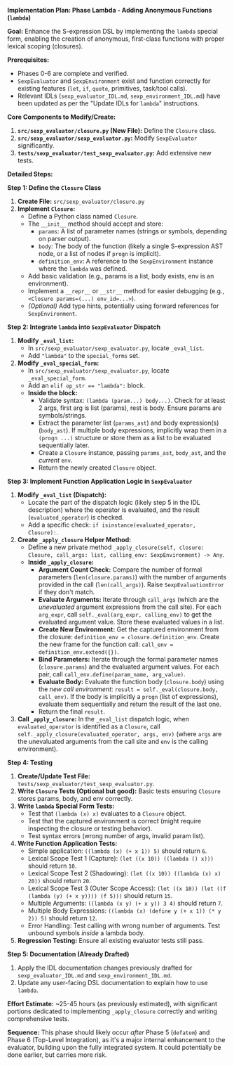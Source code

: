 **Implementation Plan: Phase Lambda - Adding Anonymous Functions (`lambda`)**

**Goal:** Enhance the S-expression DSL by implementing the `lambda` special form, enabling the creation of anonymous, first-class functions with proper lexical scoping (closures).

**Prerequisites:**

*   Phases 0-6 are complete and verified.
*   `SexpEvaluator` and `SexpEnvironment` exist and function correctly for existing features (`let`, `if`, `quote`, primitives, task/tool calls).
*   Relevant IDLs (`sexp_evaluator_IDL.md`, `sexp_environment_IDL.md`) have been updated as per the "Update IDLs for `lambda`" instructions.

**Core Components to Modify/Create:**

1.  **`src/sexp_evaluator/closure.py` (New File):** Define the `Closure` class.
2.  **`src/sexp_evaluator/sexp_evaluator.py`:** Modify `SexpEvaluator` significantly.
3.  **`tests/sexp_evaluator/test_sexp_evaluator.py`:** Add extensive new tests.

**Detailed Steps:**

**Step 1: Define the `Closure` Class**

1.  **Create File:** `src/sexp_evaluator/closure.py`
2.  **Implement `Closure`:**
    *   Define a Python class named `Closure`.
    *   The `__init__` method should accept and store:
        *   `params`: A list of parameter names (strings or symbols, depending on parser output).
        *   `body`: The body of the function (likely a single S-expression AST node, or a list of nodes if `progn` is implicit).
        *   `definition_env`: A reference to the `SexpEnvironment` instance where the `lambda` was defined.
    *   Add basic validation (e.g., params is a list, body exists, env is an environment).
    *   Implement a `__repr__` or `__str__` method for easier debugging (e.g., `<Closure params=(...) env_id=...>`).
    *   *(Optional)* Add type hints, potentially using forward references for `SexpEnvironment`.

**Step 2: Integrate `lambda` into `SexpEvaluator` Dispatch**

1.  **Modify `_eval_list`:**
    *   In `src/sexp_evaluator/sexp_evaluator.py`, locate `_eval_list`.
    *   Add `"lambda"` to the `special_forms` set.
2.  **Modify `_eval_special_form`:**
    *   In `src/sexp_evaluator/sexp_evaluator.py`, locate `_eval_special_form`.
    *   Add an `elif op_str == "lambda":` block.
    *   **Inside the block:**
        *   Validate syntax: `(lambda (param...) body...)`. Check for at least 2 args, first arg is list (params), rest is body. Ensure params are symbols/strings.
        *   Extract the parameter list (`params_ast`) and body expression(s) (`body_ast`). If multiple body expressions, implicitly wrap them in a `(progn ...)` structure or store them as a list to be evaluated sequentially later.
        *   Create a `Closure` instance, passing `params_ast`, `body_ast`, and the *current* `env`.
        *   Return the newly created `Closure` object.

**Step 3: Implement Function Application Logic in `SexpEvaluator`**

1.  **Modify `_eval_list` (Dispatch):**
    *   Locate the part of the dispatch logic (likely step 5 in the IDL description) where the operator is evaluated, and the result (`evaluated_operator`) is checked.
    *   Add a specific check: `if isinstance(evaluated_operator, Closure):`.
2.  **Create `_apply_closure` Helper Method:**
    *   Define a new private method `_apply_closure(self, closure: Closure, call_args: list, calling_env: SexpEnvironment) -> Any`.
    *   **Inside `_apply_closure`:**
        *   **Argument Count Check:** Compare the number of formal parameters (`len(closure.params)`) with the number of arguments provided in the call (`len(call_args)`). Raise `SexpEvaluationError` if they don't match.
        *   **Evaluate Arguments:** Iterate through `call_args` (which are the *unevaluated* argument expressions from the call site). For each `arg_expr`, call `self._eval(arg_expr, calling_env)` to get the evaluated argument value. Store these evaluated values in a list.
        *   **Create New Environment:** Get the captured environment from the closure: `definition_env = closure.definition_env`. Create the new frame for the function call: `call_env = definition_env.extend({})`.
        *   **Bind Parameters:** Iterate through the formal parameter names (`closure.params`) and the evaluated argument values. For each pair, call `call_env.define(param_name, arg_value)`.
        *   **Evaluate Body:** Evaluate the function body (`closure.body`) using the *new call environment*: `result = self._eval(closure.body, call_env)`. If the body is implicitly a `progn` (list of expressions), evaluate them sequentially and return the result of the last one.
        *   Return the final `result`.
3.  **Call `_apply_closure`:** In the `_eval_list` dispatch logic, when `evaluated_operator` is identified as a `Closure`, call `self._apply_closure(evaluated_operator, args, env)` (where `args` are the unevaluated arguments from the call site and `env` is the calling environment).

**Step 4: Testing**

1.  **Create/Update Test File:** `tests/sexp_evaluator/test_sexp_evaluator.py`.
2.  **Write `Closure` Tests (Optional but good):** Basic tests ensuring `Closure` stores params, body, and env correctly.
3.  **Write `lambda` Special Form Tests:**
    *   Test that `(lambda (x) x)` evaluates to a `Closure` object.
    *   Test that the captured environment is correct (might require inspecting the closure or testing behavior).
    *   Test syntax errors (wrong number of args, invalid param list).
4.  **Write Function Application Tests:**
    *   Simple application: `((lambda (x) (+ x 1)) 5)` should return `6`.
    *   Lexical Scope Test 1 (Capture): `(let ((x 10)) ((lambda () x)))` should return `10`.
    *   Lexical Scope Test 2 (Shadowing): `(let ((x 10)) ((lambda (x) x) 20))` should return `20`.
    *   Lexical Scope Test 3 (Outer Scope Access): `(let ((x 10)) (let ((f (lambda (y) (+ x y)))) (f 5)))` should return `15`.
    *   Multiple Arguments: `((lambda (x y) (+ x y)) 3 4)` should return `7`.
    *   Multiple Body Expressions: `((lambda (x) (define y (+ x 1)) (* y 2)) 5)` should return `12`.
    *   Error Handling: Test calling with wrong number of arguments. Test unbound symbols *inside* a lambda body.
5.  **Regression Testing:** Ensure all existing evaluator tests still pass.

**Step 5: Documentation (Already Drafted)**

1.  Apply the IDL documentation changes previously drafted for `sexp_evaluator_IDL.md` and `sexp_environment_IDL.md`.
2.  Update any user-facing DSL documentation to explain how to use `lambda`.

**Effort Estimate:** ~25-45 hours (as previously estimated), with significant portions dedicated to implementing `_apply_closure` correctly and writing comprehensive tests.

**Sequence:** This phase should likely occur *after* Phase 5 (`defatom`) and Phase 6 (Top-Level Integration), as it's a major internal enhancement to the evaluator, building upon the fully integrated system. It could potentially be done earlier, but carries more risk.
